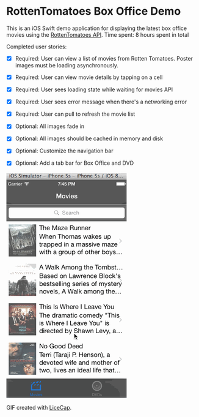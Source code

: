 # RottenTomatoes Box Office Demo

This is an iOS Swift demo application for displaying the latest box office movies using the [RottenTomatoes API](http://www.rottentomatoes.com/).
Time spent: 8 hours spent in total

Completed user stories:

 * [x] Required: User can view a list of movies from Rotten Tomatoes. Poster images must be loading asynchronously.
 * [x] Required: User can view movie details by tapping on a cell
 * [x] Required: User sees loading state while waiting for movies API
 * [x] Required: User sees error message when there's a networking error
 * [x] Required: User can pull to refresh the movie list
 * [x] Optional: All images fade in
 * [x] Optional: All images should be cached in memory and disk
 * [x] Optional: Customize the navigation bar
 * [x] Optional: Add a tab bar for Box Office and DVD


![Video Walkthrough](rottenclip.gif)

GIF created with [LiceCap](http://www.cockos.com/licecap/).
